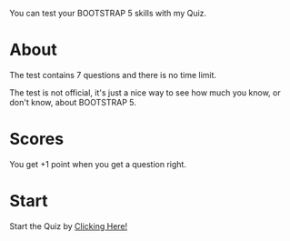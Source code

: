 You can test your BOOTSTRAP 5 skills with my Quiz.
<h1>About</h1>
The test contains 7 questions and there is no time limit. 
<p></p>
The test is not official, it's just a nice way to see how much you know, or don't know, about BOOTSTRAP 5.
<h1>Scores</h1>
You get +1 point when you get a question right.
<h1>Start</h1>
Start the Quiz by <a href="https://bootstrap5.bledsquiz.repl.co/">Clicking Here!</a>
